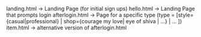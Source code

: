 landing.html -> Landing Page (for initial sign ups)
hello.html -> Landing Page that prompts login
afterlogin.html -> Page for a specific type (type = [style={casual|professional} | shop={courage my love| eye of shiva | ...} | ... ]) 
item.html -> alternative version of afterlogin.html
